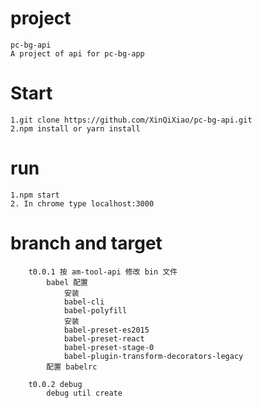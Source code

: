 # project
	pc-bg-api
	A project of api for pc-bg-app


# Start
	1.git clone https://github.com/XinQiXiao/pc-bg-api.git
	2.npm install or yarn install

# run
	1.npm start 
	2. In chrome type localhost:3000

# branch and target
		t0.0.1 按 am-tool-api 修改 bin 文件
			babel 配置
				安装
				babel-cli 
				babel-polyfill
				安装
				babel-preset-es2015
				babel-preset-react
				babel-preset-stage-0
				babel-plugin-transform-decorators-legacy
			配置 babelrc

		t0.0.2 debug
			debug util create